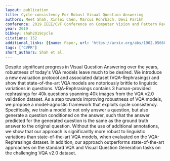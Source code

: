 ```yaml
---
layout: publication
title: Cycle-consistency For Robust Visual Question Answering
authors: Meet Shah, Xinlei Chen, Marcus Rohrbach, Devi Parikh
conference: 2019 IEEE/CVF Conference on Computer Vision and Pattern Recognition (CVPR)
year: 2019
bibkey: shah2019cycle
citations: 152
additional_links: [{name: Paper, url: 'https://arxiv.org/abs/1902.05660'}]
tags: ["CVPR"]
short_authors: Shah et al.
---
```

Despite significant progress in Visual Question Answering over the years,
robustness of today's VQA models leave much to be desired. We introduce a new
evaluation protocol and associated dataset (VQA-Rephrasings) and show that
state-of-the-art VQA models are notoriously brittle to linguistic variations in
questions. VQA-Rephrasings contains 3 human-provided rephrasings for 40k
questions spanning 40k images from the VQA v2.0 validation dataset. As a step
towards improving robustness of VQA models, we propose a model-agnostic
framework that exploits cycle consistency. Specifically, we train a model to
not only answer a question, but also generate a question conditioned on the
answer, such that the answer predicted for the generated question is the same
as the ground truth answer to the original question. Without the use of
additional annotations, we show that our approach is significantly more robust
to linguistic variations than state-of-the-art VQA models, when evaluated on
the VQA-Rephrasings dataset. In addition, our approach outperforms
state-of-the-art approaches on the standard VQA and Visual Question Generation
tasks on the challenging VQA v2.0 dataset.